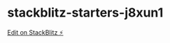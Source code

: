 # stackblitz-starters-j8xun1

[Edit on StackBlitz ⚡️](https://stackblitz.com/edit/stackblitz-starters-j8xun1)
